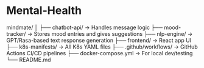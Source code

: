 # Mental-Health
mindmate/
│
├── chatbot-api/        → Handles message logic
├── mood-tracker/       → Stores mood entries and gives suggestions
├── nlp-engine/         → GPT/Rasa-based text response generation
├── frontend/           → React app UI
├── k8s-manifests/      → All K8s YAML files
├── .github/workflows/  → GitHub Actions CI/CD pipelines
├── docker-compose.yml  → For local dev/testing
└── README.md

